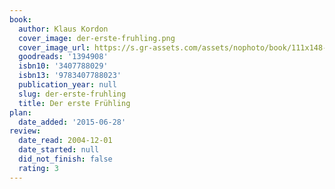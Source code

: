 ```yaml
---
book:
  author: Klaus Kordon
  cover_image: der-erste-fruhling.png
  cover_image_url: https://s.gr-assets.com/assets/nophoto/book/111x148-bcc042a9c91a29c1d680899eff700a03.png
  goodreads: '1394908'
  isbn10: '3407788029'
  isbn13: '9783407788023'
  publication_year: null
  slug: der-erste-fruhling
  title: Der erste Frühling
plan:
  date_added: '2015-06-28'
review:
  date_read: 2004-12-01
  date_started: null
  did_not_finish: false
  rating: 3
---
```

